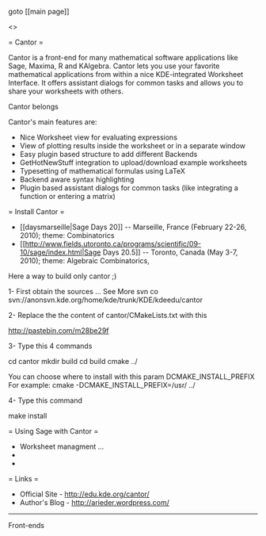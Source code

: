 goto [[main page]]

<<TableOfContents>>

= Cantor =

Cantor is a front-end for many mathematical software applications like Sage, Maxima, R and KAlgebra. Cantor lets you use your favorite mathematical applications from within a nice KDE-integrated Worksheet Interface. It offers assistant dialogs for common tasks and allows you to share your worksheets with others.

Cantor belongs 

Cantor's main features are:
 * Nice Worksheet view for evaluating expressions
 * View of plotting results inside the worksheet or in a separate window
 * Easy plugin based structure to add different Backends
 * GetHotNewStuff integration to upload/download example worksheets
 * Typesetting of mathematical formulas using LaTeX
 * Backend aware syntax highlighting
 * Plugin based assistant dialogs for common tasks (like integrating a function or entering a matrix)

= Install Cantor =
 * [[daysmarseille|Sage Days 20]] -- Marseille, France (February 22-26, 2010); theme: Combinatorics
 * [[http://www.fields.utoronto.ca/programs/scientific/09-10/sage/index.html|Sage Days 20.5]] -- Toronto, Canada (May 3-7, 2010); theme: Algebraic Combinatorics, 

Here a way to build only cantor ;)

1- First obtain the sources
... See More
svn co svn://anonsvn.kde.org/home/kde/trunk/KDE/kdeedu/cantor

2- Replace the the content of cantor/CMakeLists.txt with this

http://pastebin.com/m28be29f

3- Type this 4 commands

cd cantor
mkdir build
cd build
cmake ../

You can choose where to install with this param DCMAKE_INSTALL_PREFIX
For example:
cmake -DCMAKE_INSTALL_PREFIX=/usr/ ../

4- Type this command

make install




= Using Sage with Cantor =
 * Worksheet managment ...
 *
 * 

= Links =
 * Official Site - http://edu.kde.org/cantor/ 
 * Author's Blog - http://arieder.wordpress.com/

----
Front-ends
